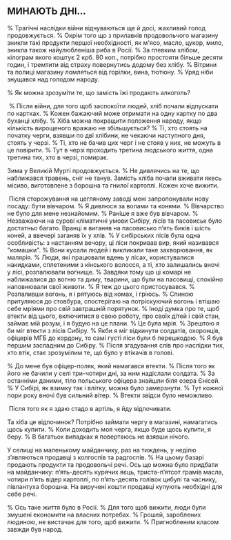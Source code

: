 ## МИНАЮТЬ ДНІ...

% Трагічні наслідки війни відчуваються ще й досі, жахливий голод продовжується.
% Окрім того що з прилавків продовольчого магазину зникли такі продукти першої необхідності, як м'ясо, масло, цукор, мило, зникла також найулюбленіша риба в Росії.
% За глевким хлібом, кілограм якого коштує 2 крб. 80 коп., потрібно простояти більше десяти годин, і тремтити від страху повернутись додому без хлібу.
% Вітрини та полиці магазину ломляться від горілки, вина, тютюну.
% Уряд ніби знущався над голодом народу.

% Як можна зрозуміти те, що замість їжі продають алкоголь?

 % Після війни, для того щоб заспокоїти людей, хліб почали відпускати по картках.
% Кожен бажаючий може отримати на одну картку по два буханці хлібу.
% Хіба можна покращити положення народу, якщо кількість вирощеного вражаю не збільшується?
% Ті, хто стоять на початку черги, взявши по дві хлібини, не чекаючи наступного дня, стоять у черзі.
% Ті, хто не бачив цих черг і не стояв у них, не можуть в це повірити.
% Тут в черзі проходить третина людського життя, одна третина тих, хто в черзі, помирає.

Зима у Великій Мурті продовжується.
% Не дивлячись на те, що наближався травень, сніг не танув.
Замість хліба почали вживати якесь місиво, виготовлене з борошна та гнилої картоплі.
Кожен хоче вижити.

 Після сторожування на цегляному заводі мені запропонували нову посаду: бути вівчаром.
% Я дивлюся за волами та конями.
% Вівчарство не було для мене незнайомим.
% Раніше я вже був вівчаром.
% Незважаючи на сурові кліматичні умови Сибіру, лісів та пасовиськ було достатньо багато.
Вранці я виганяв на пасовисько п’ять биків і шість коней, а ввечері заганяв їх у хлів.
% У сибірських лісів була одна особливість: з настанням вечору, ці ліси покривав вир, який називався "комашки".
% Вони кусали людей і викликали таке захворювання, як малярія.
% Люди, які працювали вдень у лісах, користувалися накидками, сплетеними з кінського волосся, а ті, хто залишались вночі у лісі, розпалювали вогнище.
% Завдяки тому що ці комарі не наближалися до вогню та диму, тварини, що були на пасовищі, спокійно наповнювали свої животи.
% Я теж до цього пристосувався.
% Розпаливши вогонь, я і рятуюсь від комах, і гріюсь.
% Спиною притуляюся до стовбура, спостерігаю на потріскуючий вогонь і втішаю себе мріями про свій завтрашній порятунок.
% Іноді думка про те, щоб втекти від цього, включитися в свою роботу, про своїх дітей і свій стан, займає мій розум, і я будую на це плани.
% Це була мрія.
% Зрештою я би міг втекти з лісів Сибіру.
% Якби я міг відкинути солдатів, охоронців, офіцерів МГБ до кордону, то самі густі ліси були б перешкодою.
% Я був першим засладним до Сибіру.
% Після згадування слів про наслідки тих, хто втік, стає зрозумілим те, що було у втікачів в голові.

% До мене був офіцер-поляк, який намагався втекти.
% Після того як його не бачили у селі три-чотири дні, за ним надіслали солдата.
% За останніми даними, тіло польського офіцера знайшли біля озера Єнісей.
% У Сибірі, як взимку так і влітку, можна було замерзнути.
% Тут кожної пори року вночі був сильний вітер.
% Втекти звідси було неможливо.

 Після того як я здаю стадо в артіль, я йду відпочивати.

Та хіба це відпочинок?
Потрібно займати чергу в магазині, намагатись щось купити.
% Коли доходить моя черга, якщо буде щось купити, я беру.
% В багатьох випадках я повертаюсь не взявши нічого.

У селищі на маленькому майданчику, раз на тиждень, у неділю з’являються продавці з колгоспів та радгоспів.
% На цьому базарі продають продукти та продовольчі речі.
Ось що можна було придбати на майданчику: п’ять-десять курячих яєць, триста-п’ятсот грамів масла, чотири п’ять відер картоплі, по п’ять-десять голівок цибулі та часнику, півлантуха борошна.
На виручені кошти продавці купують необхідні для себе речі.

% Ось таке життя було в Росії.
% Для того щоб вижити, люди були змушені економити на власних потребах.
% Грошей, зароблених людиною, не вистачає для того, щоб вижити.
% Пригнобленим класом завжди був народ.